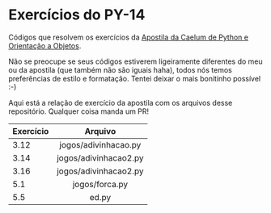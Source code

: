 # Exercícios do PY-14
Códigos que resolvem os exercícios da [Apostila da Caelum de Python e Orientação a Objetos](https://www.caelum.com.br/apostila-python-orientacao-objetos).

Não se preocupe se seus códigos estiverem ligeiramente diferentes do meu ou da apostila (que também não são iguais haha), todos nós temos preferências de estilo e formatação. Tentei deixar o mais bonitinho possível :-)

Aqui está a relação de exercício da apostila com os arquivos desse repositório. Qualquer coisa manda um PR!

| Exercício     | Arquivo       
| ------------- |:-------------:
| 3.12 | jogos/adivinhacao.py 
| 3.14 | jogos/adivinhacao2.py   
| 3.16 | jogos/adivinhacao2.py
| 5.1 | jogos/forca.py
| 5.5 | ed.py
       
